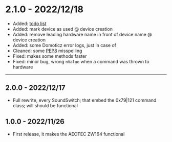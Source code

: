 # 2.1.0 - 2022/12/18

- Added: [todo list](/docs/todo.md)
- Added: mark device as used @ device creation
- Added: remove leading hardware name in front of device name @ device creation
- Added: some Domoticz error logs, just in case of
- Cleaned: some [PEP8][def_PEP8] misspelling
- Fixed: makes some methods faster
- Fixed: minor bug, wrong `nValue` when a command was thrown to hardware

---

## 2.0.0 - 2022/12/17

- Full rewrite, every SoundSwitch; that embed the 0x79|121 command class; will should be functional

## 1.0.0 - 2022/11/26

- First release, it makes the AEOTEC ZW164 functional

[def_PEP8]: https://peps.python.org/pep-0008/
